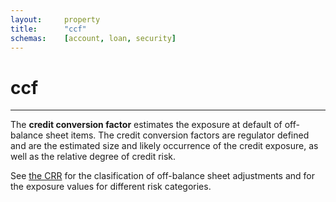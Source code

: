 ```yaml
---
layout:     property
title:      "ccf"
schemas:    [account, loan, security]
---
```


# ccf

---

The **credit conversion factor** estimates the exposure at default of off-balance sheet items. The credit conversion factors are regulator defined and are the estimated size and likely occurrence of the credit exposure, as well as the relative degree of credit risk.

See [the CRR][EBA] for the clasification of off-balance sheet adjustments and for the exposure values for different risk categories.

[EBA]: https://eur-lex.europa.eu/legal-content/EN/TXT/?uri=CELEX%3A32013R0575
